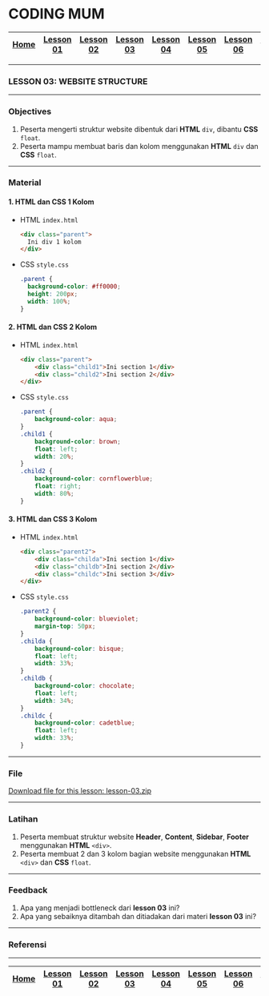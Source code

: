# CODING MUM

| [Home][0] | [Lesson 01][1] | [Lesson 02][2] | [Lesson 03][3] | [Lesson 04][4] | [Lesson 05][5] | [Lesson 06][6] | [Lesson 07][7] | [Presentation][8] |
|:---------:|:--------------:|:--------------:|:--------------:|:--------------:|:--------------:|:--------------------:|:--------------:|:-----------------:|

---

### LESSON 03: WEBSITE STRUCTURE

---

### Objectives
1. Peserta mengerti struktur website dibentuk dari **HTML** `div`, dibantu **CSS** `float`.
2. Peserta mampu membuat baris dan kolom menggunakan **HTML** `div` dan **CSS** `float`.

---

### Material

#### 1. HTML dan CSS 1 Kolom
* HTML `index.html`
  ```html
  <div class="parent">
    Ini div 1 kolom
  </div>
  ```
* CSS `style.css`
  ```css
  .parent {
    background-color: #ff0000;
    height: 200px;
    width: 100%;
  }
  ```

#### 2. HTML dan CSS 2 Kolom
* HTML `index.html`
  ```html
  <div class="parent">
      <div class="child1">Ini section 1</div>
      <div class="child2">Ini section 2</div>
  </div>
  ```
* CSS `style.css`
  ```css
  .parent {
      background-color: aqua;
  }
  .child1 {
      background-color: brown;
      float: left;
      width: 20%;
  }
  .child2 {
      background-color: cornflowerblue;
      float: right;
      width: 80%;
  }
  ```

#### 3. HTML dan CSS 3 Kolom
* HTML `index.html`
  ```html
  <div class="parent2">
      <div class="childa">Ini section 1</div>
      <div class="childb">Ini section 2</div>
      <div class="childc">Ini section 3</div>
  </div>
  ```
* CSS `style.css`
  ```css
  .parent2 {
      background-color: blueviolet;
      margin-top: 50px;
  }
  .childa {
      background-color: bisque;
      float: left;
      width: 33%;
  }
  .childb {
      background-color: chocolate;
      float: left;
      width: 34%;
  }
  .childc {
      background-color: cadetblue;
      float: left;
      width: 33%;
  }
  ```

---

### File
[Download file for this lesson: lesson-03.zip](files/lesson-03.zip)

---

### Latihan
1. Peserta membuat struktur website **Header**, **Content**, **Sidebar**, **Footer** menggunakan **HTML** `<div>`.
2. Peserta membuat 2 dan 3 kolom bagian website menggunakan **HTML** `<div>` dan **CSS** `float`.

---

### Feedback
1. Apa yang menjadi bottleneck dari **lesson 03** ini?
2. Apa yang sebaiknya ditambah dan ditiadakan dari materi **lesson 03** ini?

---

### Referensi

---

| [Home][0] | [Lesson 01][1] | [Lesson 02][2] | [Lesson 03][3] | [Lesson 04][4] | [Lesson 05][5] | [Lesson 06][6] | [Lesson 07][7] | [Presentation][8] |
|:---------:|:--------------:|:--------------:|:--------------:|:--------------:|:--------------:|:--------------------:|:--------------:|:-----------------:|

[0]: README.md "Home"
[1]: lesson-01.md "Website Development Introduction"
[2]: lesson-02.md "HTML and CSS Basic"
[3]: lesson-03.md "Website Structure"
[4]: lesson-04.md "Framework Introduction"
[5]: lesson-05.md "Framework (Continued))"
[6]: lesson-06.md "Personal Project"
[7]: lesson-07.md "Domain, Hosting dan GitHub"
[8]: lesson-08.md "Presentation"
